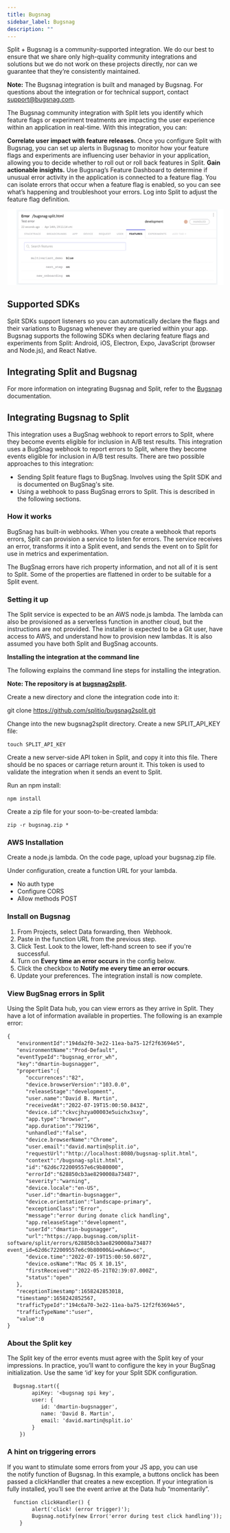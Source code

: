 ```yaml
---
title: Bugsnag
sidebar_label: Bugsnag
description: ""
---
```


<p>
  <button hidden style={{borderRadius:'8px', border:'1px', fontFamily:'Courier New', fontWeight:'800', textAlign:'left'}}> help.split.io link: https://help.split.io/hc/en-us/articles/5709939011085-Bugsnag <br /> ✘ images still hosted on help.split.io </button>
</p>

Split + Bugsnag is a community-supported integration. We do our best to ensure that we share only high-quality community integrations and solutions but we do not work on these projects directly, nor can we guarantee that they’re consistently maintained.

**Note:** The Bugsnag integration is built and managed by Bugsnag. For questions about the integration or for technical support, contact support@bugsnag.com.

The Bugsnag community integration with Split lets you identify which feature flags or experiment treatments are impacting the user experience within an application in real-time. With this integration, you can:

**Correlate user impact with feature releases.** Once you configure Split with Bugsnag, you can set up alerts in Bugsnag to monitor how your feature flags and experiments are influencing user behavior in your application, allowing you to decide whether to roll out or roll back features in Split. 
**Gain actionable insights.** Use Bugsnag’s Feature Dashboard to determine if unusual error activity in the application is connected to a feature flag. You can isolate errors that occur when a feature flag is enabled, so you can see what’s happening and troubleshoot your errors. Log into Split to adjust the feature flag definition.

![BugSnag Error](./static/bugsnag-error.png)

## Supported SDKs

Split SDKs support listeners so you can automatically declare the flags and their variations to Bugsnag whenever they are queried within your app. Bugsnag supports the following SDKs when declaring feature flags and experiments from Split: Android, iOS, Electron, Expo, JavaScript (browser and Node.js), and React Native. 

## Integrating Split and Bugsnag

For more information on integrating Bugsnag and Split, refer to the [Bugsnag](https://docs.bugsnag.com/product/integrations/feature-management/split) documentation. 

## Integrating Bugsnag to Split

This integration uses a BugSnag webhook to report errors to Split, where they become events eligible for inclusion in A/B test results. This integration uses a BugSnag webhook to report errors to Split, where they become events eligible for inclusion in A/B test results. There are two possible approaches to this integration: 

* Sending Split feature flags to BugSnag. Involves using the Split SDK and is documented on BugSnag's site.
* Using a webhook to pass BugSnag errors to Split. This is described in the following sections.

### How it works

BugSnag has built-in webhooks. When you create a webhook that reports errors, Split can provision a service to listen for errors. The service receives an error, transforms it into a Split event, and sends the event on to Split for use in metrics and experimentation.

The BugSnag errors have rich property information, and not all of it is sent to Split. Some of the properties are flattened in order to be suitable for a Split event.

### Setting it up

The Split service is expected to be an AWS node.js lambda. The lambda can also be provisioned as a serverless function in another cloud, but the instructions are not provided. The installer is expected to be a Git user, have access to AWS, and understand how to provision new lambdas. It is also assumed you have both Split and BugSnag accounts.

**Installing the integration at the command line**

The following explains the command line steps for installing the integration.

**Note: The repository is at [bugsnag2split](https://github.com/splitio/bugsnag2split).**

Create a new directory and clone the integration code into it:

git clone https://github.com/splitio/bugsnag2split.git

Change into the new bugsnag2split directory. Create a new SPLIT_API_KEY file:

```
touch SPLIT_API_KEY
```

Create a new server-side API token in Split, and copy it into this file. There should be no spaces or carriage return arount it. This token is used to validate the integration when it sends an event to Split.

Run an npm install:

```
npm install
```

Create a zip file for your soon-to-be-created lambda:

```
zip -r bugsnag.zip *
```

### AWS Installation

Create a node.js lambda. On the code page, upload your bugsnag.zip file.

Under configuration, create a function URL for your lambda.

* No auth type
* Configure CORS
* Allow methods POST

### Install on Bugsnag

1. From Projects, select Data forwarding, then  Webhook.
2. Paste in the function URL from the previous step.
3. Click Test. Look to the lower, left-hand screen to see if you're  successful.
4. Turn on **Every time an error occurs** in the config below.
5. Click the checkbox to **Notify me every time an error occurs**.
6. Update your preferences. The integration install is now complete.

### View BugSnag errors in Split

Using the Split Data hub, you can view errors as they arrive in Split. They have a lot of information available in properties. The following is an example error:

```
{
   "environmentId":"194da2f0-3e22-11ea-ba75-12f2f63694e5",
   "environmentName":"Prod-Default",
   "eventTypeId":"bugsnag_error_wh",
   "key":"dmartin-bugsnagger",
   "properties":{
      "occurrences":"82",
      "device.browserVersion":"103.0.0",
      "releaseStage":"development",
      "user.name":"David B. Martin",
      "receivedAt":"2022-07-19T15:00:50.843Z",
      "device.id":"ckvcjhzya00003e5uichx3sxy",
      "app.type":"browser",
      "app.duration":"792196",
      "unhandled":"false",
      "device.browserName":"Chrome",
      "user.email":"david.martin@split.io",
      "requestUrl":"http://localhost:8080/bugsnag-split.html",
      "context":"/bugsnag-split.html",
      "id":"62d6c722009557e6c9b80000",
      "errorId":"628850cb3ae8290008a73487",
      "severity":"warning",
      "device.locale":"en-US",
      "user.id":"dmartin-bugsnagger",
      "device.orientation":"landscape-primary",
      "exceptionClass":"Error",
      "message":"error during donate click handling",
      "app.releaseStage":"development",
      "userId":"dmartin-bugsnagger",
      "url":"https://app.bugsnag.com/split-software/split/errors/628850cb3ae8290008a73487?event_id=62d6c722009557e6c9b80000&i=wh&m=oc",
      "device.time":"2022-07-19T15:00:50.607Z",
      "device.osName":"Mac OS X 10.15",
      "firstReceived":"2022-05-21T02:39:07.000Z",
      "status":"open"
   },
   "receptionTimestamp":1658242853018,
   "timestamp":1658242852567,
   "trafficTypeId":"194c6a70-3e22-11ea-ba75-12f2f63694e5",
   "trafficTypeName":"user",
   "value":0
}
```

### About the Split key

The Split key of the error events must agree with the Split key of your impressions. In practice, you’ll want to configure the key in your BugSnag initialization. Use the same ‘id’ key for your Split SDK configuration.
```
  Bugsnag.start({
		apiKey: '<bugsnag spi key',
		user: {
		   id: 'dmartin-bugsnagger',
		   name: 'David B. Martin',
		   email: 'david.martin@split.io'
	  	}		
	})
```

### A hint on triggering errors

If you want to stimulate some errors from your JS app, you can use the notify function of Bugsnag. In this example, a buttons onclick has been passed a clickHandler that creates a new exception. If your integration is fully installed, you’ll see the event arrive at the Data hub “momentarily”.
```
  function clickHandler() {
		alert('click! (error trigger)');
		Bugsnag.notify(new Error('error during test click handling'));
	}
```